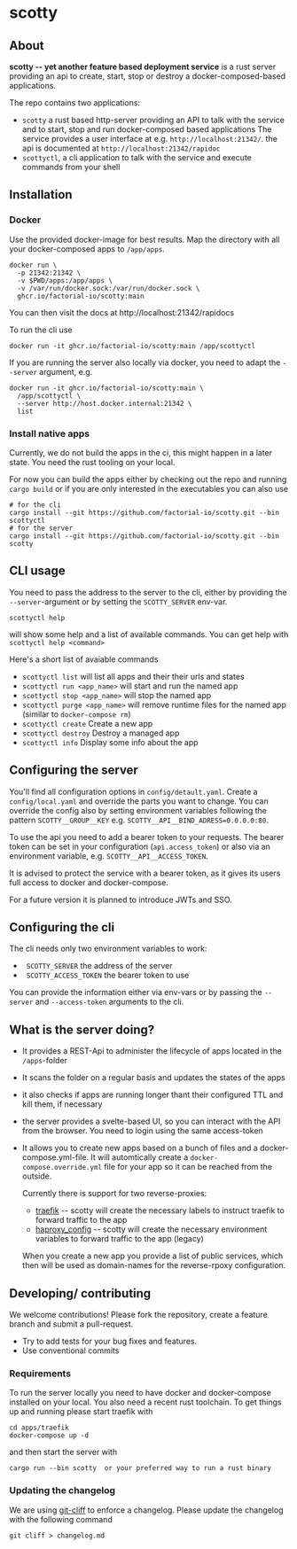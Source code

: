 # scotty

## About

**scotty -- yet another feature based deployment service** is a rust
server providing an api to create, start, stop or destroy a
docker-composed-based applications.

The repo contains two applications:

* `scotty` a rust based http-server providing an API to talk with the
  service and to start, stop and run docker-composed based applications
  The service provides a user interface at e.g. `http://localhost:21342/`.
  the api is documented at `http://localhost:21342/rapidoc`
* `scottyctl`, a cli application to talk with the service and execute
  commands from your shell

## Installation

### Docker

Use the provided docker-image for best results. Map the directory with
all your docker-composed apps to `/app/apps`.

```shell
docker run \
  -p 21342:21342 \
  -v $PWD/apps:/app/apps \
  -v /var/run/docker.sock:/var/run/docker.sock \
  ghcr.io/factorial-io/scotty:main
```

You can then visit the docs at http://localhost:21342/rapidocs

To run the cli use

```shell
docker run -it ghcr.io/factorial-io/scotty:main /app/scottyctl
```

If you are running the server also locally via docker, you need to adapt the
`--server` argument, e.g.

```shell
docker run -it ghcr.io/factorial-io/scotty:main \
  /app/scottyctl \
  --server http://host.docker.internal:21342 \
  list
```

### Install native apps

Currently, we do not build the apps in the ci, this might happen in a later
state. You need the rust tooling on your local.

For now you can build the apps either by checking out the repo and running
`cargo build` or if you are only interested in the executables you can also
use

```shell
# for the cli
cargo install --git https://github.com/factorial-io/scotty.git --bin scottyctl
# for the server
cargo install --git https://github.com/factorial-io/scotty.git --bin scotty
```

## CLI usage

You need to pass the address to the server to the cli, either by providing
the `--server`-argument or by setting the `SCOTTY_SERVER` env-var.

```shell
scottyctl help
```

will show some help and a list of available commands. You can get help
with `scottyctl help <command>`

Here's a short list of avaiable commands

* `scottyctl list` will list all apps and their their urls and states
* `scottyctl run <app_name>` will start and run the named app
* `scottyctl stop <app_name>` will stop the named app
* `scottyctl purge <app_name>` will remove runtime files for the named
  app (similar to `docker-compose rm`)
* `scottyctl create` Create a new app
* `scottyctl destroy` Destroy a managed app
* `scottyctl info` Display some info about the app

## Configuring the server

You'll find all configuration options in `config/detault.yaml`. Create a
`config/local.yaml` and override the parts you want to change. You can
override the config also by setting environment variables following the
pattern `SCOTTY__GROUP__KEY` e.g. `SCOTTY__API__BIND_ADRESS=0.0.0.0:80`.

To use the api you need to add a bearer token to your requests. The
bearer token can be set in your configuration (`api.access_token`) or
also via an environment variable, e.g. `SCOTTY__API__ACCESS_TOKEN`.

It is advised to protect the service with a bearer token, as it gives
its users full access to docker and docker-compose.

For a future version it is planned to introduce JWTs and SSO.

## Configuring the cli

The cli needs only two environment variables to work:
* ` SCOTTY_SERVER` the address of the server
* ` SCOTTY_ACCESS_TOKEN` the bearer token to use

You can provide the information either via env-vars or by passing the
`--server` and `--access-token` arguments to the cli.

## What is the server doing?

* It provides a REST-Api to administer the lifecycle of apps located in the
  `/apps`-folder
* It scans the folder on a regular basis and updates the states of the apps
* it also checks if apps are running longer thant their configured TTL and
  kill them, if necessary
* the server provides a svelte-based UI, so you can interact with the API
  from the browser. You need to login using the same access-token
* It allows you to create new apps based on a bunch of files and a docker-
  compose.yml-file. It will automtically create a `docker-compose.override.yml`
  file for your app so it can be reached from the outside.

  Currently there is support for two reverse-proxies:
  * [traefik](https://traefik.io/traefik/) -- scotty will create the necessary labels to instruct traefik
    to forward traffic to the app
  * [haproxy_config](https://github.com/factorial-io/haproxy-config) -- scotty will create the necessary environment variables
    to forward traffic to the app (legacy)
    
  When you create a new app you provide a list of public services,
  which then will be used as domain-names for the reverse-rpoxy
  configuration.

## Developing/ contributing

We welcome contributions! Please fork the repository, create a
feature branch and submit a pull-request.

* Try to add tests for your bug fixes and features.
* Use conventional commits

### Requirements

To run the server locally you need to have docker and docker-compose
installed on your local. You also need a recent rust toolchain.
To get things up and running please start traefik with

```shell
cd apps/traefik
docker-compose up -d
```

and then start the server with

```shell
cargo run --bin scotty  or your preferred way to run a rust binary
```

### Updating the changelog

We are using [git-cliff](https://git-cliff.org) to enforce a changelog. Please update the changelog with
the following command

```shell
git cliff > changelog.md
```

